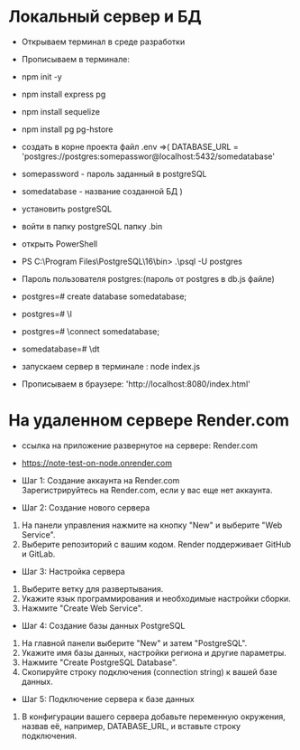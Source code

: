 # Локальный сервер и БД
* Открываем терминал в среде разработки
* Прописываем в терминале:
*   npm init -y 
*   npm install express pg
*   npm install sequelize
*   npm install pg pg-hstore

* создать в корне проекта файл .env =>(
  DATABASE_URL = 'postgres://postgres:somepasswor@localhost:5432/somedatabase'
* somepassword - пароль  заданный в postgreSQL
* somedatabase - название созданной БД
  )

* установить postgreSQL
* войти в папку postgreSQL папку .bin
* открыть PowerShell
* PS C:\Program Files\PostgreSQL\16\bin> .\psql -U postgres
* Пароль пользователя postgres:(пароль от postgres в db.js файле)
* postgres=# create database somedatabase;
* postgres=# \l
* postgres=# \connect somedatabase; 
* somedatabase=# \dt
* запускаем сервер в терминале : node index.js
* Прописываем в браузере:  'http://localhost:8080/index.html'
 


#  На удаленном сервере  Render.com

* ссылка на  приложение развернутое на сервере: Render.com
* https://note-test-on-node.onrender.com
*  Шаг 1: Создание аккаунта на Render.com  
Зарегистрируйтесь на Render.com, если у вас еще нет аккаунта.

* Шаг 2: Создание нового сервера
1. На панели управления нажмите на кнопку "New" и выберите "Web Service".
2. Выберите репозиторий с вашим кодом. Render поддерживает GitHub и GitLab.

* Шаг 3: Настройка сервера
1. Выберите ветку для развертывания.
2. Укажите язык программирования и необходимые настройки сборки.
3. Нажмите "Create Web Service".

* Шаг 4: Создание базы данных PostgreSQL
1. На главной панели выберите "New" и затем "PostgreSQL".
2. Укажите имя базы данных, настройки региона и другие параметры.
3. Нажмите "Create PostgreSQL Database".
4.  Скопируйте строку подключения (connection string) к вашей базе данных.

* Шаг 5: Подключение сервера к базе данных
1. В конфигурации вашего сервера добавьте переменную окружения, назвав её, например, DATABASE_URL, и вставьте строку подключения.
